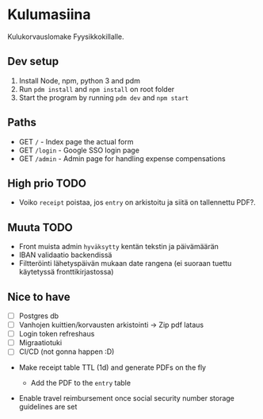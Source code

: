 # Kulumasiina

Kulukorvauslomake Fyysikkokillalle.

## Dev setup
1. Install Node, npm, python 3 and pdm
2. Run `pdm install` and `npm install` on root folder
3. Start the program by running `pdm dev` and `npm start`

## Paths

- GET `/` - Index page the actual form
- GET `/login` - Google SSO login page
- GET `/admin` - Admin page for handling expense compensations


## High prio TODO
- Voiko `receipt` poistaa, jos `entry` on arkistoitu ja siitä on tallennettu PDF?.

## Muuta TODO
- Front muista admin `hyväksytty` kentän tekstin ja päivämäärän
- IBAN validaatio backendissä
- Filtteröinti lähetyspäivän mukaan date rangena (ei suoraan tuettu käytetyssä fronttikirjastossa)


## Nice to have
- [ ] Postgres db
- [ ] Vanhojen kuittien/korvausten arkistointi -> Zip pdf lataus
- [ ] Login token refreshaus
- [ ] Migraatiotuki
- [ ] CI/CD (not gonna happen :D)
- Make receipt table TTL (1d) and generate PDFs on the fly
  - Add the PDF to the `entry` table

- Enable travel reimbursement once social security number storage guidelines are set
